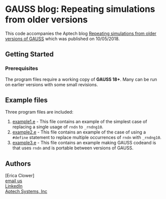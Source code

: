 # GAUSS blog: Repeating simulations from older versions
This code accompanies the Aptech blog [Repeating simulations from older versions of GAUSS](https://www.aptech.com/blog/repeating-simulations-from-older-versions-of-gauss/) which was published on 10/05/2018.

## Getting Started
### Prerequisites
The program files require a working copy of **GAUSS 18+**. Many can be run on earlier versions with some small revisions.

## Example files
Three program files are included:
1. [example1.e](example1.e) - This file contains an example of the simplest case of replacing a single usage of `rndn` to `_rndng10`.
2. [example2.e](example2.e) - This file contains an example of the case of using a `#define` statement to replace multiple occurrences of `rndn` with `_rndng10`.
3. [example3.e](example3.e) - This file contains an example making GAUSS codeand is that uses `rndn` and is portable between versions of GAUSS.

## Authors
[Erica Clower]  
[email us](mailto:eclower@aptech.com)  
[LinkedIn](https://linkedin.com/in/ericaclower)  
[Aptech Systems, Inc](https://www.aptech.com/)
